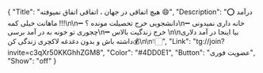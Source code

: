 {
"Title": "هیچ اتفاقی در جهان ، اتفاقی اتفاق نمیوفته 😄",
"Description": "⭕️ درآمد ماهانت خیلی کمه !!!\n\n➖ دانشجویی خرج تحصیلت مونده ؟\n➖ خانه داری نمیدونی چجوری تو خونه به در آمد برسی\n➖ خرج زندگیت بالاس \n\nبیا اینجا در آمد دلاری داشته باش و بدون دغدغه لاکچری زندگی کن💰\n\n👇🏻",
"Link": "tg://join?invite=c3qXr50KKGhhZGM8",
"Color": "#4DD0E1",
"Button": "عضویت فوری",
"Show": "off"
}
